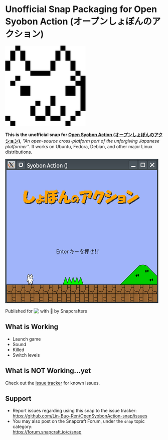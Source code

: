 # Unofficial Snap Packaging for Open Syobon Action (オープンしょぼんのアクション)
<!--
	Use the Staticaly service for easy access to in-repo pictures:
	https://www.staticaly.com/
-->
![(Placeholder) Icon of Open Syobon Action (オープンしょぼんのアクション)](gui/open-syobon-action.png "(Placeholder) Icon of Open Syobon Action (オープンしょぼんのアクション)")

**This is the unofficial snap for [Open Syobon Action (オープンしょぼんのアクション)](https://github.com/angelXwind/OpenSyobonAction)**, *"An open-source cross-platform port of the unforgiving Japanese platformer"*. It works on Ubuntu, Fedora, Debian, and other major Linux distributions.

<!-- Uncomment and modify this when you are provided a build status badge
[![Build Status Badge of the `open-syobon-action` Snap](https://build.snapcraft.io/badge/Lin-Buo-Ren/OpenSyobonAction-snap.svg "Build Status of the `open-syobon-action` snap")](https://build.snapcraft.io/user/Lin-Buo-Ren/OpenSyobonAction-snap)
-->

![Screenshot of the Snapped Application](local/screenshots/title-screen.png "Screenshot of the Snapped Application")

Published for <img src="http://anything.codes/slack-emoji-for-techies/emoji/tux.png" align="top" width="24" /> with 💝 by Snapcrafters

<!-- Uncomment and modify this when you have published the snap to the Snap Store
## Installation
([Don't have snapd installed?](https://snapcraft.io/docs/core/install))

### In a Terminal
    # Install the snap #
    sudo snap install --channel=edge --devmode open-syobon-action
    #sudo snap install --channel=beta open-syobon-action
    #sudo snap install open-syobon-action

    # Connect the snap to optional security confinement interfaces #
    ## Allow the game to access your joysticks ##
    sudo snap connect open-syobon-action:joystick
    
    # Launch the game #
    open-syobon-action
    snap run open-syobon-action # If you have another existing installation

### The Graphical Way
[![Get it from the Snap Store](https://snapcraft.io/static/images/badges/en/snap-store-black.svg)](https://snapcraft.io/open-syobon-action)
-->

## What is Working
* Launch game
* Sound
* Killed
* Switch levels

## What is NOT Working...yet 
Check out the [issue tracker](https://github.com/Lin-Buo-Ren/OpenSyobonAction-snap/issues) for known issues.

## Support
* Report issues regarding using this snap to the issue tracker:  
  <https://github.com/Lin-Buo-Ren/OpenSyobonAction-snap/issues>
* You may also post on the Snapcraft Forum, under the `snap` topic category:  
  <https://forum.snapcraft.io/c/snap>
